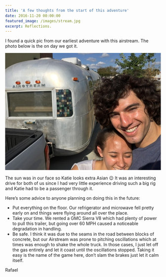 ```yaml
---
title: 'A few thoughts from the start of this adventure'
date: 2016-11-20 00:00:00
featured_image: /images/stream.jpg
excerpt: Reflections.
---
```


I found a quick pic from our earliest adventure with this airstream. The
photo below is the on day we got it.

![](/images/posts/towing.jpg)

The sun was in our face so Katie looks extra Asian 😉
It was an interesting drive for both of us since I had very little
experience driving such a big rig and Katie had to be a passenger
through it.

Here’s some advice to anyone planning on doing this in the future:

- Put everything on the floor. Our refrigerator and microwave fell
  pretty early on and things were flying around all over the place.
- Take your time. We rented a GMC Sierra V8 which had plenty of
  power to pull this trailer, but going over 60 MPH caused a noticeable
  degradation in handling.
- Be safe. I think it was due to the seams in the road between blocks
  of concrete, but our Airstream was prone to pitching oscillations
  which at times was enough to shake the whole truck. In those cases,
  I just let off the gas entirely and let it coast until the
  oscillations stopped. Taking it easy is the name of the game here,
  don’t slam the brakes just let it calm itself.

Rafael
